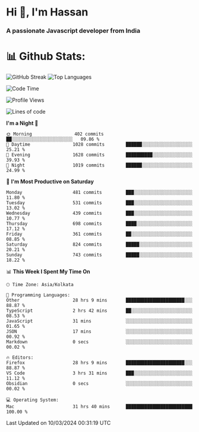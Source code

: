 # Hi 👋, I'm Hassan
### A passionate Javascript developer from India


# 📊 Github Stats:
![GitHub Streak](https://github-readme-streak-stats.herokuapp.com/?user=codeblooded47&theme=dracula&hide_border=false)
![Top Languages](https://github-readme-stats.vercel.app/api/top-langs/?username=codeblooded47&layout=compact&theme=dracula)



<!--START_SECTION:waka-->
![Code Time](http://img.shields.io/badge/Code%20Time-421%20hrs%2053%20mins-blue)

![Profile Views](http://img.shields.io/badge/Profile%20Views-0-blue)

![Lines of code](https://img.shields.io/badge/From%20Hello%20World%20I%27ve%20Written-23.4%20million%20lines%20of%20code-blue)

**I'm a Night 🦉** 

```text
🌞 Morning                402 commits         ██░░░░░░░░░░░░░░░░░░░░░░░   09.86 % 
🌆 Daytime                1028 commits        ██████░░░░░░░░░░░░░░░░░░░   25.21 % 
🌃 Evening                1628 commits        ██████████░░░░░░░░░░░░░░░   39.93 % 
🌙 Night                  1019 commits        ██████░░░░░░░░░░░░░░░░░░░   24.99 % 
```
📅 **I'm Most Productive on Saturday** 

```text
Monday                   481 commits         ███░░░░░░░░░░░░░░░░░░░░░░   11.80 % 
Tuesday                  531 commits         ███░░░░░░░░░░░░░░░░░░░░░░   13.02 % 
Wednesday                439 commits         ███░░░░░░░░░░░░░░░░░░░░░░   10.77 % 
Thursday                 698 commits         ████░░░░░░░░░░░░░░░░░░░░░   17.12 % 
Friday                   361 commits         ██░░░░░░░░░░░░░░░░░░░░░░░   08.85 % 
Saturday                 824 commits         █████░░░░░░░░░░░░░░░░░░░░   20.21 % 
Sunday                   743 commits         █████░░░░░░░░░░░░░░░░░░░░   18.22 % 
```


📊 **This Week I Spent My Time On** 

```text
🕑︎ Time Zone: Asia/Kolkata

💬 Programming Languages: 
Other                    28 hrs 9 mins       ██████████████████████░░░   88.87 % 
TypeScript               2 hrs 42 mins       ██░░░░░░░░░░░░░░░░░░░░░░░   08.53 % 
JavaScript               31 mins             ░░░░░░░░░░░░░░░░░░░░░░░░░   01.65 % 
JSON                     17 mins             ░░░░░░░░░░░░░░░░░░░░░░░░░   00.92 % 
Markdown                 0 secs              ░░░░░░░░░░░░░░░░░░░░░░░░░   00.02 % 

🔥 Editors: 
Firefox                  28 hrs 9 mins       ██████████████████████░░░   88.87 % 
VS Code                  3 hrs 31 mins       ███░░░░░░░░░░░░░░░░░░░░░░   11.12 % 
Obsidian                 0 secs              ░░░░░░░░░░░░░░░░░░░░░░░░░   00.02 % 

💻 Operating System: 
Mac                      31 hrs 40 mins      █████████████████████████   100.00 % 
```


 Last Updated on 10/03/2024 00:31:19 UTC
<!--END_SECTION:waka-->

